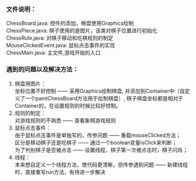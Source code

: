 
### 文件说明：  
ChessBoard.java: 控件的添加，棋盘使用Graphics绘制   
ChessPiece.java: 棋子使用的是图片，该类对棋子位置进行初始化   
ChessRule.java: 对棋子移动和吃棋规则的制定  
MouseClickedEvent.java: 鼠标点击事件的实现  
ChessMain.java: 主文件,游戏开始的入口

### 遇到的问题以及解决方法：  
1. 棋盘用图片：  
坐标位置不好控制 —— 采用Graphics绘制棋盘, 并添加到Container中（自定义了一个paintChessBoard方法用于绘制棋盘）, 棋子棋盘坐标都是相对于Container的，在设置规则的时候比较好控制。  
2. 规则的制定：  
对游戏规则的不熟悉 —— 查看象棋游戏规则  
3. 鼠标点击事件：  
由于鼠标点击事件是单独写的，传参问题 —— 重载mouseClicked方法；  
区分是移动棋子还是吃棋子 —— 通过一个boolean变量isClick来判断；  
为了判别棋子是否被点击 —— 设置线程，棋子第一次被点击时，棋子闪烁；  
4. 线程：  
本来想自定义一个线程方法，使代码更清晰，但传参遇到问题 —— 新建线程时，直接重写run方法，有待进一步解决

